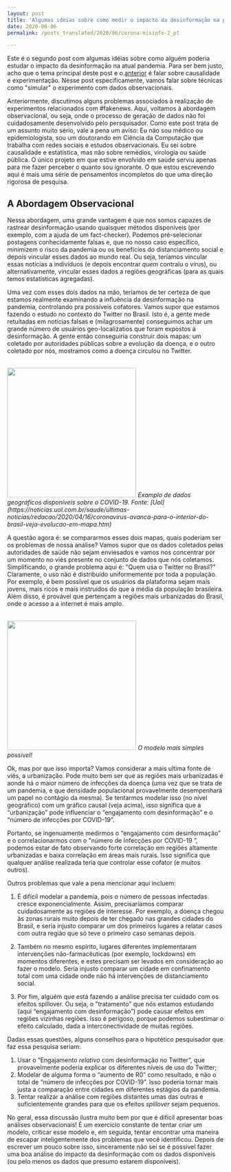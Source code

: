 ```yaml
---
layout: post
title: 'Algumas ideias sobre como medir o impacto da desinformação na pandemia (pt. 2)'
date: 2020-06-06
permalink: /posts_translated/2020/06/corona-misinfo-2_pt

---
```


Este é o segundo post com algumas idéias sobre como alguém poderia estudar o impacto da desinformação na atual pandemia.
Para ser bem justo, acho que o tema principal deste post e o [anterior](/posts_translated/2020/05/corona-misinfo_pt) é falar sobre causalidade e experimentação.
Nesse post especificamente, vamos falar sobre técnicas como "simular" o experimento com dados observacionais.

Anteriormente, discutimos alguns problemas associados à realização de experimentos relacionados com #fakenews.
Aqui, voltamos à abordagem observacional, ou seja, onde o processo de geração de dados não foi cuidadosamente 
desenvolvido pelo persquisador.
Como este post trata de um assunto muito sério, vale a pena um aviso:
Eu não sou médico ou epidemiologista, sou um doutorando em Ciência da Computação que trabalha com redes sociais e
estudos observacionais.
Eu sei sobre causalidade e estatística, mas não sobre remédios, virologia ou saúde pública.
O único projeto em que estive envolvido em saúde serviu apenas para me fazer perceber o quanto sou ignorante.
O que estou escrevendo aqui é mais uma série de pensamentos incompletos do que uma direção rigorosa de pesquisa.

## A Abordagem Observacional

Nessa abordagem, uma grande vantagem é que nos somos capazes de rastrear desinformação usando quaisquer métodos 
disponíveis  (por exemplo, com a ajuda de um fact-checker).
Podemos pré-selecionar  postagens conhecidamente  falsas e, que no nosso caso específico,  minimizem o risco da pandemia
 ou os benefícios do distanciamento social e depois  vincular esses dados ao mundo real. 
Ou seja, teríamos vincular essas notícias a indivíduos (e depois encontrar *quem* contraiu o vírus), ou 
alternativamente,  vincular esses dados a regiões geográficas (para as quais temos estatísticas agregadas).

Uma vez com esses dois dados na mão, teríamos de ter certeza de que estamos realmente examinando a influência da 
desinformação na pandemia, controlando pra possíveis cofatores.
Vamos supor que estamos fazendo o estudo no contexto do Twitter no Brasil.
Isto é, a gente mede retuítadas em notícias falsas e (milagrosamente) conseguimos achar um grande número de usuários 
geo-localizatios que foram expostos à desinformação. 
A gente então conseguiria construir dois mapas: 
um coletado por autoridades públicas sobre a evolução da doença, e o outro coletado por nós, mostramos como a doença
circulou no Twitter.
 
<br />
<img src="{{ site.baseurl }}/images/2020-06-06-Corona-Misinfo-2/blog_1.png" width="300px" >
<em>Examplo de dados geográficos disponíveis sobre o COVID-19. Fonte: [Uol](https://noticias.uol.com.br/saude/ultimas-noticias/redacao/2020/04/16/coronavirus-avanca-para-o-interior-do-brasil-veja-evolucao-em-mapa.htm)</em>
<br />

A questão agora é: se compararmos esses dois mapas, quais poderiam ser os problemas de nossa análise?
Vamos supor que os dados coletados pelas autoridades de saúde não sejam enviesados e vamos nos concentrar por um momento
 no viés presente no conjunto de dados que nós coletamos.
Simplificando, o grande problema aqui é: "Quem usa o Twitter no Brasil?"
Claramente, o uso não é distribuído uniformemente por toda a população.
Por exemplo, é bem possível que os usuários da plataforma sejam mais jovens, mais ricos e mais instruídos do que a média
 da população brasileira.
Além disso, é provável que pertençam a regiões mais urbanizadas do Brasil, onde o acesso a
a internet é mais amplo.

<br />
<img src="{{ site.baseurl }}/images/2020-06-06-Corona-Misinfo-2/blog_2.png" width="300px" >
<em>O modelo mais simples possível!</em>
<br />

Ok, mas por que isso importa? 
Vamos considerar a mais ultima fonte de viés, a urbanização. 
Pode muito bem ser que as regiões mais urbanizadas é aonde há o maior número de infecções da doença (uma vez que se 
trata  de um pandemia, e que densidade populacional provavelmente desempenhará um papel no contágio da mesma). 
Se tentarmos modelar isso (no nível geográfico) com um gráfico causal (veja acima), isso  significa que a “urbanização”
 pode influenciar o “engajamento com desinformação” e o “número de infecções por COVID-19”.

Portanto, se ingenuamente medirmos o “engajamento com desinformação” e o correlacionarmos com o "número de
  Infecções por COVID-19 ”, podemos estar de fato observando forte correlação em regiões altamente urbanizadas e baixa
  correlação em áreas mais rurais. 
  Isso significa que qualquer análise realizada teria que controlar esse cofator (e muitos outros).

Outros problemas que vale a pena mencionar aqui incluem:

1. É difícil modelar a pandemia, pois o número de pessoas infectadas cresce exponencialmente. 
Assim, precisaríamos comparar cuidadosamente as regiões de interesse. 
Por exemplo, a doença chegou às zonas rurais muito depois de ter chegado nas grandes cidades do Brasil, e seria injusto 
comparar um dos primeiros lugares a relatar casos com outra região que só teve o primeiro caso semanas depois.

2. Também no mesmo espírito, lugares diferentes implementaram intervenções não-farmacêuticas (por exemplo, lockdowns) em
momentos diferentes, e estes precisam ser levados em consideração ao fazer o modelo. Seria injusto comparar um
cidade em confinamento total com uma cidade onde não há intervenções de distanciamento social. 

3. Por fim, alguém que está fazendo a análise precisa ter cuidado com os efeitos spillover. Ou seja, o "tratamento" que
 nós estamos estudando (aqui “engajamento com desinformação”) pode causar efeitos em regiões vizinhas
regiões. Isso é perigoso, porque podemos subestimar o efeito calculado, dada a interconectividade de muitas regiões.

Dadas essas questões, alguns conselhos para o hipotético pesquisador que faz essa pesquisa seriam:

1. Usar o “Engajamento *relativo* com desinformação no Twitter”, que provavelmente poderia explicar os diferentes níveis
 de uso do Twitter;
2. Modelar de alguma forma o “aumento de R0” como resultado, e não o total de “número de infecções por COVID-19”.
Isso poderia tornar mais justa a comparação entre cidades em diferentes estágios da pandemia.
3. Tentar realizar a análise com regiões distantes umas das outras e suficientemente grandes para que
os efeitos *spillover* sejam pequenos.

No geral, essa discussão ilustra muito bem por que é difícil apresentar boas análises observacionais!
É um exercício constante de tentar criar um modelo, criticar esse modelo e, em seguida, tentar encontrar uma maneira de
escapar inteligentemente dos problemas que você identificou.
Depois de escrever um pouco sobre isso, sinceramente não sei se é possível fazer uma boa análise do
impacto da desinformação com os dados disponíveis (ou pelo menos os dados que presumo estarem disponíveis).
